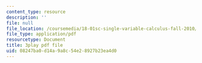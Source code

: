 ```yaml
---
content_type: resource
description: ''
file: null
file_location: /coursemedia/18-01sc-single-variable-calculus-fall-2010/08247ba0d14a9a8c54e28927b23ea4d0_Q9iJWDFUspU.pdf
file_type: application/pdf
resourcetype: Document
title: 3play pdf file
uid: 08247ba0-d14a-9a8c-54e2-8927b23ea4d0
---
```

